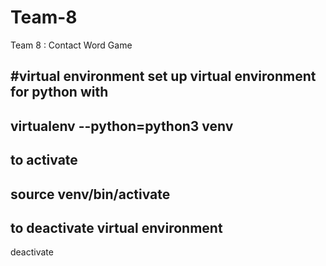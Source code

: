 # Team-8
Team 8 : Contact Word Game

#virtual environment
set up virtual environment for python with
-
virtualenv --python=python3 venv
-
to activate
-
source venv/bin/activate
-
to deactivate virtual environment
-
deactivate


